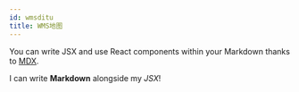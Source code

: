 ```yaml
---
id: wmsditu
title: WMS地图
---
```


You can write JSX and use React components within your Markdown thanks to [MDX](https://mdxjs.com/).

I can write **Markdown** alongside my _JSX_!
